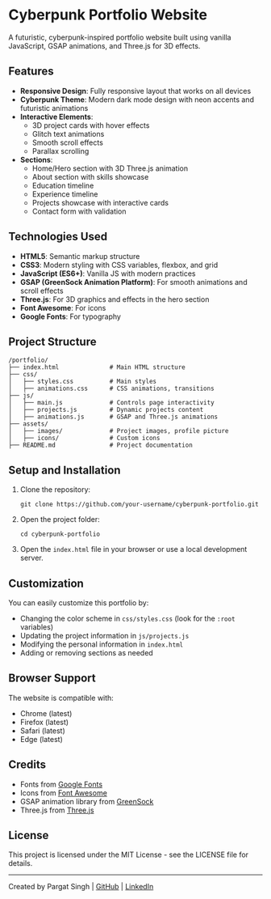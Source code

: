 # Cyberpunk Portfolio Website

A futuristic, cyberpunk-inspired portfolio website built using vanilla JavaScript, GSAP animations, and Three.js for 3D effects.

## Features

- **Responsive Design**: Fully responsive layout that works on all devices
- **Cyberpunk Theme**: Modern dark mode design with neon accents and futuristic animations
- **Interactive Elements**: 
  - 3D project cards with hover effects
  - Glitch text animations
  - Smooth scroll effects
  - Parallax scrolling
- **Sections**:
  - Home/Hero section with 3D Three.js animation
  - About section with skills showcase
  - Education timeline
  - Experience timeline
  - Projects showcase with interactive cards
  - Contact form with validation

## Technologies Used

- **HTML5**: Semantic markup structure
- **CSS3**: Modern styling with CSS variables, flexbox, and grid
- **JavaScript (ES6+)**: Vanilla JS with modern practices
- **GSAP (GreenSock Animation Platform)**: For smooth animations and scroll effects
- **Three.js**: For 3D graphics and effects in the hero section
- **Font Awesome**: For icons
- **Google Fonts**: For typography

## Project Structure

```
/portfolio/
├── index.html              # Main HTML structure
├── css/
│   ├── styles.css          # Main styles
│   ├── animations.css      # CSS animations, transitions
├── js/
│   ├── main.js             # Controls page interactivity
│   ├── projects.js         # Dynamic projects content
│   ├── animations.js       # GSAP and Three.js animations
├── assets/
│   ├── images/             # Project images, profile picture
│   ├── icons/              # Custom icons
├── README.md               # Project documentation
```

## Setup and Installation

1. Clone the repository:
   ```
   git clone https://github.com/your-username/cyberpunk-portfolio.git
   ```

2. Open the project folder:
   ```
   cd cyberpunk-portfolio
   ```

3. Open the `index.html` file in your browser or use a local development server.

## Customization

You can easily customize this portfolio by:

- Changing the color scheme in `css/styles.css` (look for the `:root` variables)
- Updating the project information in `js/projects.js`
- Modifying the personal information in `index.html`
- Adding or removing sections as needed

## Browser Support

The website is compatible with:
- Chrome (latest)
- Firefox (latest)
- Safari (latest)
- Edge (latest)

## Credits

- Fonts from [Google Fonts](https://fonts.google.com/)
- Icons from [Font Awesome](https://fontawesome.com/)
- GSAP animation library from [GreenSock](https://greensock.com/gsap/)
- Three.js from [Three.js](https://threejs.org/)

## License

This project is licensed under the MIT License - see the LICENSE file for details.

---

Created by Pargat Singh | [GitHub](https://github.com/your-profile) | [LinkedIn](https://linkedin.com/in/your-profile) 